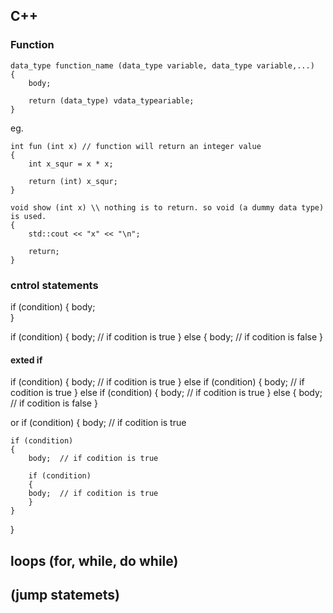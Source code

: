 ## C++


### Function
```
data_type function_name (data_type variable, data_type variable,...)
{
    body;

    return (data_type) vdata_typeariable;
}
```
eg. 
```
int fun (int x) // function will return an integer value
{
    int x_squr = x * x;

    return (int) x_squr;
}
```
```
void show (int x) \\ nothing is to return. so void (a dummy data type) is used. 
{
    std::cout << "x" << "\n";

    return;
}
```

### cntrol statements

if (condition)
{
    body;    
}


if (condition)
{
    body;  // if codition is true
}
else
{
    body; // if codition is false
}


#### exted if

if (condition)
{
    body;  // if codition is true
}
else if (condition)
{
    body;  // if codition is true
}
else if (condition)
{
    body;  // if codition is true
}
else
{
    body; // if codition is false
}



or 
if (condition)
{
    body;  // if codition is true
    
    if (condition)
    {
        body;  // if codition is true
        
        if (condition)
        {
        body;  // if codition is true
        }
    }

}


## loops (for, while, do while)

## (jump statemets)
